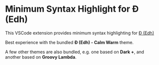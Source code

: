 # Minimum Syntax Highlight for Đ (Edh)

This VSCode extension provides minimum syntax highlighting for
[Đ (Edh)](https://github.com/e-wrks/edh)

Best experience with the bundled **Đ (Edh) - Calm Warm** theme.

A few other themes are also bundled, e.g. one based on **Dark +**,
and another based on **Groovy Lambda**.
